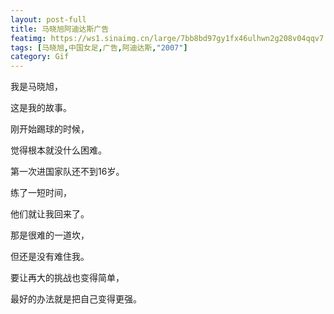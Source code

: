 ```yaml
---
layout: post-full
title: 马晓旭阿迪达斯广告
featimg: https://ws1.sinaimg.cn/large/7bb8bd97gy1fx46ulhwn2g208v04qqv7.gif
tags: [马晓旭,中国女足,广告,阿迪达斯,"2007"]
category: Gif
---
```


我是马晓旭，

这是我的故事。

刚开始踢球的时候，

觉得根本就没什么困难。

第一次进国家队还不到16岁。

练了一短时间，

他们就让我回来了。

那是很难的一道坎，

但还是没有难住我。

要让再大的挑战也变得简单，

最好的办法就是把自己变得更强。